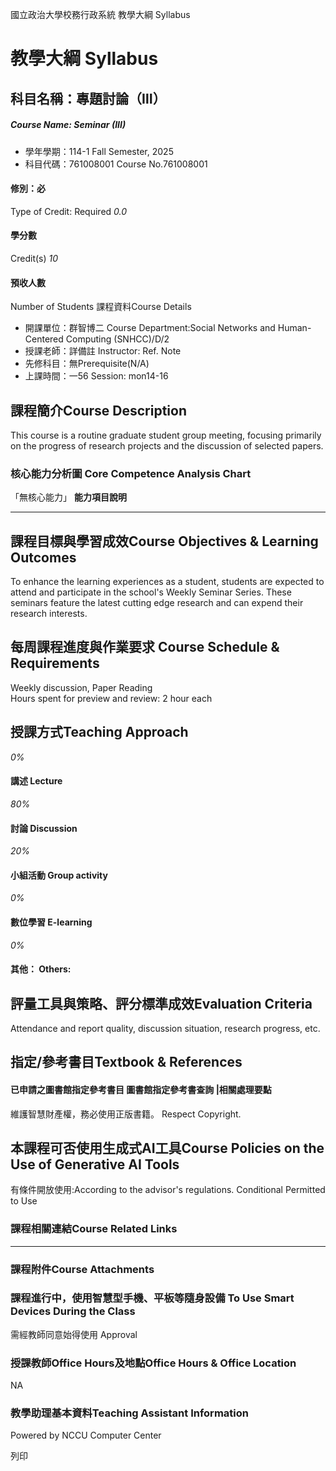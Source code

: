 國立政治大學校務行政系統 教學大綱 Syllabus
# 教學大綱 Syllabus
##  科目名稱：專題討論（Ⅲ）
#####  Course Name: Seminar (III)
  * 學年學期：114-1 Fall Semester, 2025 
  * 科目代碼：761008001 Course No.761008001


#### 修別：必
Type of Credit: Required 
_0.0_
#### 學分數
Credit(s)
_10_
#### 預收人數
Number of Students
課程資料Course Details
  * 開課單位：群智博二 Course Department:Social Networks and Human-Centered Computing (SNHCC)/D/2 
  * 授課老師：詳備註 Instructor: Ref. Note 
  * 先修科目：無Prerequisite(N/A)
  * 上課時間：一56 Session: mon14-16


##  課程簡介Course Description
This course is a routine graduate student group meeting, focusing primarily on the progress of research projects and the discussion of selected papers.
###  核心能力分析圖 Core Competence Analysis Chart
「無核心能力」 
**能力項目說明**
* * *
##  課程目標與學習成效Course Objectives & Learning Outcomes 
To enhance the learning experiences as a student, students are expected to attend and participate in the school's Weekly Seminar Series. These seminars feature the latest cutting edge research and can expend their research interests.
##  每周課程進度與作業要求 Course Schedule & Requirements
Weekly discussion, Paper Reading  
Hours spent for preview and review: 2 hour each
##  授課方式Teaching Approach
_0%_
####  講述 Lecture
_80%_
####  討論 Discussion
_20%_
####  小組活動 Group activity
_0%_
####  數位學習 E-learning
_0%_
####  其他： Others:
##  評量工具與策略、評分標準成效Evaluation Criteria
Attendance and report quality, discussion situation, research progress, etc.
##  指定/參考書目Textbook & References
####  已申請之圖書館指定參考書目  圖書館指定參考書查詢 |相關處理要點
維護智慧財產權，務必使用正版書籍。 Respect Copyright.
##  本課程可否使用生成式AI工具Course Policies on the Use of Generative AI Tools
有條件開放使用:According to the advisor's regulations. Conditional Permitted to Use 
###  課程相關連結Course Related Links
* * *
###  課程附件Course Attachments
###  課程進行中，使用智慧型手機、平板等隨身設備 To Use Smart Devices During the Class
需經教師同意始得使用  Approval
###  授課教師Office Hours及地點Office Hours & Office Location
NA
###  教學助理基本資料Teaching Assistant Information
Powered by NCCU Computer Center
  
列印
